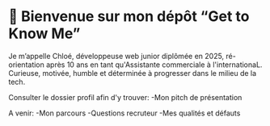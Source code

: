 # 👋 Bienvenue sur mon dépôt “Get to Know Me”

Je m’appelle Chloé, développeuse web junior diplômée en 2025, ré-orientation après 10 ans en tant qu'Assistante commerciale à l'internationaL.
Curieuse, motivée, humble et déterminée à progresser dans le milieu de la tech.  

Consulter le dossier profil afin d'y trouver:
-Mon pitch de présentation

A venir:
-Mon parcours
-Questions recruteur
-Mes qualités et défauts
